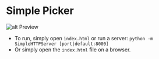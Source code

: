# Simple Picker

![alt Preview](https://i.imgur.com/Dc5b1HP.gif)

* To run, simply open `index.html` or run a server: `python -m SimpleHTTPServer [port|default:8000]`  
* Or simply open the `index.html` file on a browser.
